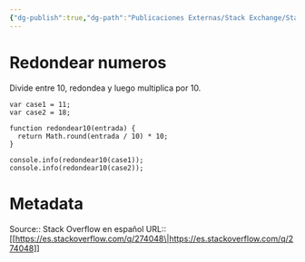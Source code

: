 ```yaml
---
{"dg-publish":true,"dg-path":"Publicaciones Externas/Stack Exchange/Stack Overflow en español/es.stackoverflow.com-274048.md","permalink":"/publicaciones-externas/stack-exchange/stack-overflow-en-espanol/es-stackoverflow-com-274048/","title":"Redondear numeros","hide":true,"noteIcon":"\"0\"","created":"2024-04-03T12:49:10.355-06:00","updated":"2024-04-05T16:43:55.447-06:00"}
---
```


# Redondear numeros

Divide entre 10, redondea y luego multiplica por 10.

<!-- begin snippet: js hide: false console: true babel: false -->

<!-- language: lang-js -->

    var case1 = 11;
    var case2 = 18;

    function redondear10(entrada) {
      return Math.round(entrada / 10) * 10;
    }

    console.info(redondear10(case1));
    console.info(redondear10(case2));

<!-- end snippet -->



# Metadata
Source:: Stack Overflow en español
URL:: [[https://es.stackoverflow.com/q/274048\|https://es.stackoverflow.com/q/274048]]

